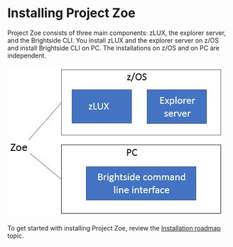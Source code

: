 # Installing Project Zoe

Project Zoe consists of three main components: zLUX, the explorer server, and the Brightside CLI. You install zLUX and the explorer server on z/OS and install Brightside CLI on PC. The installations on z/OS and on PC are independent.

![Zoe installation overview](../images/common/zoe-install-location.jpg)

To get started with installing Project Zoe, review the [Installation roadmap](installroadmap.md) topic.
